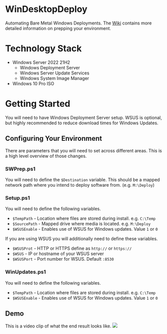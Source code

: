 # WinDesktopDeploy
Automating Bare Metal Windows Deployments.
The [Wiki](https://github.com/corymalon/WinDesktopDeploy/wiki) contains more detailed information on prepping your environment. 

# Technology Stack
- Windows Server 2022 21H2
  - Windows Deployment Server
  - Windows Server Update Services
  - Windows System Image Manager
- Windows 10 Pro ISO

# Getting Started
You will need to have Windows Deployment Server setup. WSUS is optional, but highly recommended to reduce download times for Windows Updates.

## Configuring Your Environment
There are parameters that you will need to set across different areas. This is a high level overview of those changes.

### SWPrep.ps1
You will need to define the `$Destination` variable. This should be a mapped network path where you intend to deploy software from. (e.g. `M:\Deploy`)

### Setup.ps1
You will need to define the following variables.

 - `$TempPath` - Location where files are stored during install. e.g. `C:\Temp`
 - `$SourcePath` - Mapped drive where media is located. e.g. `M:\Deploy`
 - `$WSUSEnable` - Enables use of WSUS for Windows updates. Value `1` or `0`

If you are using WSUS you will additionally need to define these variables.

- `$WSUSProt` - HTTP or HTTPS define as `http://` or `https://`
- `$WSUS` - IP or hostname of your WSUS server
- `$WSUSPort` - Port number for WSUS. Default `:8530`

### WinUpdates.ps1
You will need to define the following variables.

- `$TempPath` - Location where files are stored during install. e.g. `C:\Temp`
- `$WSUSEnable` - Enables use of WSUS for Windows updates. Value `1` or `0`

## Demo
This is a video clip of what the end result looks like.
[![](https://markdown-videos-api.jorgenkh.no/youtube/CxkScz8vrnM)](https://youtu.be/CxkScz8vrnM)
